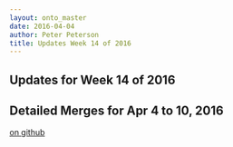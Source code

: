 ```yaml
---
layout: onto_master
date: 2016-04-04
author: Peter Peterson
title: Updates Week 14 of 2016
---
```

Updates for Week 14 of 2016
---------------------------

Detailed Merges for Apr 4 to 10, 2016
-------------------------------------
[on github](https://github.com/mantidproject/mantid/pulls?q=is%3Apr+merged%3A2016-04-05..2016-04-10)

